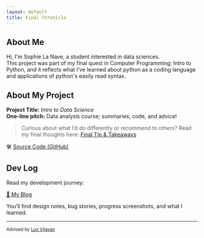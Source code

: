 ```yaml
---
layout: default
title: Final Chronicle
---
```


## About Me

Hi, I'm Sophie La Nave, a student interested in data sciences.  
This project was part of my final quest in Computer Programming; Intro to Python, and it reflects what I’ve learned about python as a coding language and applications of python's easily read syntax.

## About My Project

**Project Title:** *Intro to Data Science*   
**One-line pitch:** Data analysis course; summaries, code, and advice!

> Curious about what I’d do differently or recommend to others? Read my final thoughts here: [Final Tip & Takeaways](_posts/2025-05-18-tip.md)

🛠️ [Source Code (GitHub)](https://sophie-la-nave.github.io/files/) 


## Dev Log

Read my development journey:  

[📝 My Blog](blog.html)

You’ll find design notes, bug stories, progress screenshots, and what I learned.

---

<small>Advised by [Lux Vijayan](mailto:laxmiv2@illinois.edu)</small>

